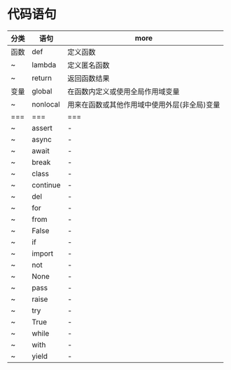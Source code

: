 # 代码语句

| 分类 | 语句     | more                                         |
| ---- | -------- | -------------------------------------------- |
| 函数 | def      | 定义函数                                     |
| ~    | lambda   | 定义匿名函数                                 |
| ~    | return   | 返回函数结果                                 |
| 变量 | global   | 在函数内定义或使用全局作用域变量             |
| ~    | nonlocal | 用来在函数或其他作用域中使用外层(非全局)变量 |
| ===  | ===      | ===                                          |
| ~    | assert   | -                                            |
| ~    | async    | -                                            |
| ~    | await    | -                                            |
| ~    | break    | -                                            |
| ~    | class    | -                                            |
| ~    | continue | -                                            |
| ~    | del      | -                                            |
| ~    | for      | -                                            |
| ~    | from     | -                                            |
| ~    | False    | -                                            |
| ~    | if       | -                                            |
| ~    | import   | -                                            |
| ~    | not      | -                                            |
| ~    | None     | -                                            |
| ~    | pass     | -                                            |
| ~    | raise    | -                                            |
| ~    | try      | -                                            |
| ~    | True     | -                                            |
| ~    | while    | -                                            |
| ~    | with     | -                                            |
| ~    | yield    | -                                            |
